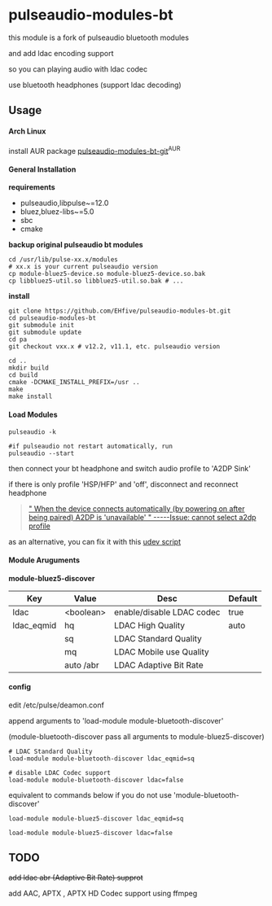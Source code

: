 # pulseaudio-modules-bt

this module is a fork of pulseaudio bluetooth modules

and add ldac encoding support

so you can playing audio with ldac codec

use bluetooth headphones (support ldac decoding)

## Usage
#### Arch Linux

install AUR package [pulseaudio-modules-bt-git](https://aur.archlinux.org/packages/pulseaudio-modules-bt-git/)<sup>AUR</sup>

#### General Installation

**requirements**

* pulseaudio,libpulse~=12.0
* bluez,bluez-libs~=5.0
* sbc
* cmake

**backup original pulseaudio bt modules**

    cd /usr/lib/pulse-xx.x/modules
    # xx.x is your current pulseaudio version
    cp module-bluez5-device.so module-bluez5-device.so.bak
    cp libbluez5-util.so libbluez5-util.so.bak # ...

**install**

    git clone https://github.com/EHfive/pulseaudio-modules-bt.git
    cd pulseaudio-modules-bt
    git submodule init
    git submodule update
    cd pa
    git checkout vxx.x # v12.2, v11.1, etc. pulseaudio version

    cd ..
    mkdir build
    cd build
    cmake -DCMAKE_INSTALL_PREFIX=/usr ..
    make
    make install

#### Load Modules

    pulseaudio -k

    #if pulseaudio not restart automatically, run
    pulseaudio --start


then connect your bt headphone and switch audio profile to 'A2DP Sink'

if there is only profile 'HSP/HFP' and 'off', disconnect and reconnect headphone

> [" When the device connects automatically (by powering on after being paired) A2DP is 'unavailable' "   -----Issue: cannot select a2dp profile](https://gitlab.freedesktop.org/pulseaudio/pulseaudio/issues/525)

as an alternative, you can fix it with this [udev script](https://gist.github.com/EHfive/c4f1218a75f95b076f0387403246de78)

#### Module Aruguments

**module-bluez5-discover**

|Key| Value|Desc |Default|
|---|---|---|---|
|ldac|\<boolean\>|enable/disable LDAC codec|true|
|ldac_eqmid|hq|LDAC High Quality|auto|
||sq|LDAC Standard Quality|
||mq|LDAC Mobile use Quality|
||auto /abr|LDAC Adaptive Bit Rate|

#### config

edit /etc/pulse/deamon.conf

append arguments to 'load-module module-bluetooth-discover'

(module-bluetooth-discover pass all arguments to module-bluez5-discover)

    # LDAC Standard Quality
    load-module module-bluetooth-discover ldac_eqmid=sq

    # disable LDAC Codec support
    load-module module-bluetooth-discover ldac=false


equivalent to commands below if you do not use 'module-bluetooth-discover'

    load-module module-bluez5-discover ldac_eqmid=sq

    load-module module-bluez5-discover ldac=false


## TODO

~~add ldac abr (Adaptive Bit Rate) supprot~~

add AAC, APTX , APTX HD Codec support using ffmpeg

